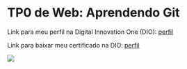 <h1>TP0 de Web: Aprendendo Git</h1>

Link para meu perfil na Digital Innovation One (DIO):
<a href="https://web.digitalinnovation.one/users/gabrielnsdal?tab=achievements">
  perfil
</a>

Link para baixar meu certificado na DIO:
<a href="https://certificates.digitalinnovation.one/142AABE2">
  perfil
</a>

<img src="https://fegemo.github.io/cefet-web/images/medalha-curso-git-na-dio.png">
